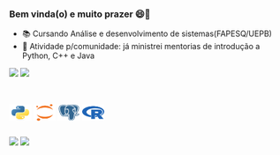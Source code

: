 ### Bem vinda(o) e muito prazer 😄🤝

- 📚 Cursando Análise e desenvolvimento de sistemas(FAPESQ/UEPB)
- 👯 Atividade p/comunidade: já ministrei mentorias de introdução a Python, C++ e Java

<div>
  <img width="52%" src="https://github-readme-stats.vercel.app/api?username=MarcosOliveira16&hide=contribs,issues&show_icons=true&theme=moltack">
  <img width="35.7%" src="https://github-readme-stats.vercel.app/api/top-langs/?username=MarcosOliveira16&layout=compact&theme=moltack">
</div>

##

<div style="display: inline_block"><br>
  <img align="center" alt="Marquinhos-Python" height="30" width="40" src="https://raw.githubusercontent.com/devicons/devicon/master/icons/python/python-original.svg">
  <img align="center" alt="Marquinhos-Jupyter" height="30" width="40" src="https://raw.githubusercontent.com/devicons/devicon/master/icons/jupyter/jupyter-plain.svg">
  <img align="center" alt="Marquinhos-SQL" height="30" width="40" src="https://raw.githubusercontent.com/devicons/devicon/master/icons/postgresql/postgresql-plain.svg"> <img align="center" alt="Marquinhos-R" height="30" width="40" src="https://raw.githubusercontent.com/devicons/devicon/master/icons/r/r-plain.svg">
</div>

##

<div> 
  <a href = "mailto:marcosraffaeloficial@gmail.com"><img src="https://img.shields.io/badge/Gmail-D14836?style=for-the-badge&logo=gmail&logoColor=white" target="_blank"></a>
  <a href="https://www.linkedin.com/in//marcos-oliveira-77410424a" target="_blank"><img src="https://img.shields.io/badge/-LinkedIn-%230077B5?style=for-the-badge&logo=linkedin&logoColor=white" target="_blank"></a> 

</div>
